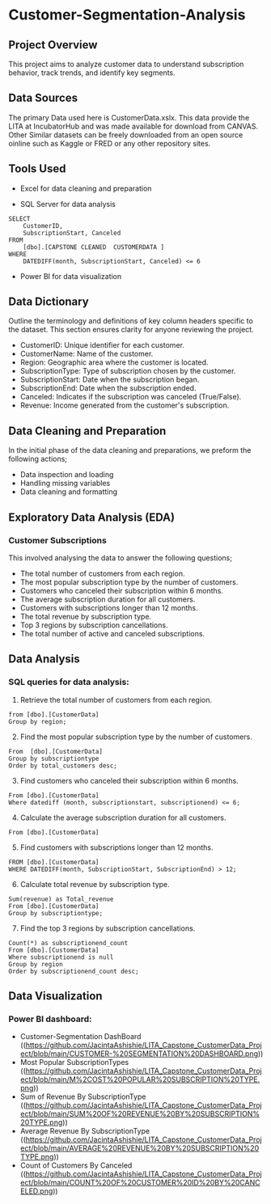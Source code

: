 # Customer-Segmentation-Analysis

## Project Overview
This project aims to analyze customer data to understand subscription behavior, track trends, and identify key segments.



## Data Sources
The primary Data used here is CustomerData.xslx. This data provide the LITA at IncubatorHub and was made available for download from CANVAS. Other Similar datasets can be freely downloaded from an open source oinline such as Kaggle or FRED or any other repository sites.


## Tools Used

- Excel for data cleaning and preparation

- SQL Server for data analysis
```
SELECT 
    CustomerID, 
    SubscriptionStart, Canceled
FROM 
    [dbo].[CAPSTONE CLEANED  CUSTOMERDATA ]
WHERE 
    DATEDIFF(month, SubscriptionStart, Canceled) <= 6
```
 
- Power BI for data visualization

## Data Dictionary
Outline the terminology and definitions of key column headers specific to the dataset. This section ensures clarity for anyone reviewing the project.

- CustomerID: Unique identifier for each customer.
- CustomerName: Name of the customer.
- Region: Geographic area where the customer is located.
- SubscriptionType: Type of subscription chosen by the customer.
- SubscriptionStart: Date when the subscription began.
- SubscriptionEnd: Date when the subscription ended.
- Canceled: Indicates if the subscription was canceled (True/False).
- Revenue: Income generated from the customer's subscription.

## Data Cleaning and Preparation
In the initial phase of the data cleaning and preparations, we preform the following actions;
- Data inspection and loading
- Handling missing variables
- Data cleaning and formatting

## Exploratory Data Analysis (EDA)

 ### Customer Subscriptions
This involved analysing the data to answer the following questions;

- The total number of customers from each region.
- The most popular subscription type by the number of customers.
- Customers who canceled their subscription within 6 months.
- The average subscription duration for all customers.
- Customers with subscriptions longer than 12 months.
- The total revenue by subscription type.
- Top 3 regions by subscription cancellations.
- The total number of active and canceled subscriptions.



## Data Analysis
### SQL queries for data analysis:

 1.  Retrieve the total number of customers from each region.
 
```Select  region, count(distinct Customerid) as total_customers 
from [dbo].[CustomerData]
Group by region;
```

2. Find the most popular subscription type by the number of customers. 

```Select top 1 subscriptiontype, count(distinct customerid) as total_customers
From  [dbo].[CustomerData]
Group by subscriptiontype 
Order by total_customers desc;
```

 3. Find customers who canceled their subscription within 6 months. 
```Select customerid
From [dbo].[CustomerData]
Where datediff (month, subscriptionstart, subscriptionend) <= 6;
```

4.   Calculate the average subscription duration for all customers. 
```Select avg(datediff(day, subscriptionstart, subscriptionend)) as avg_subscription_duration
From [dbo].[CustomerData]
```

5.  Find customers with subscriptions longer than 12 months. 

```SELECT CustomerID
FROM [dbo].[CustomerData]
WHERE DATEDIFF(month, SubscriptionStart, SubscriptionEnd) > 12;
```

6. Calculate total revenue by subscription type.

```Select Subscriptiontype,
Sum(revenue) as Total_revenue 
From [dbo].[CustomerData]
Group by subscriptiontype;
```

7.  Find the top 3 regions by subscription cancellations. 

```Select top 3 region,
Count(*) as subscriptionend_count
From [dbo].[CustomerData]
Where subscriptionend is null
Group by region
Order by subscriptionend_count desc;
```
 
## Data Visualization
### Power BI dashboard:    
- Customer-Segmentation DashBoard ((https://github.com/JacintaAshishie/LITA_Capstone_CustomerData_Project/blob/main/CUSTOMER-%20SEGMENTATION%20DASHBOARD.png))
-  Most Popular SubscriptionTypes ((https://github.com/JacintaAshishie/LITA_Capstone_CustomerData_Project/blob/main/M%2COST%20POPULAR%20SUBSCRIPTION%20TYPE.png))
- Sum of Revenue By SubscriptionType ((https://github.com/JacintaAshishie/LITA_Capstone_CustomerData_Project/blob/main/SUM%20OF%20REVENUE%20BY%20SUBSCRIPTION%20TYPE.png))
- Average Revenue By SubscriptionType ((https://github.com/JacintaAshishie/LITA_Capstone_CustomerData_Project/blob/main/AVERAGE%20REVENUE%20BY%20SUBSCRIPTION%20TYPE.png))
- Count of Customers By Canceled ((https://github.com/JacintaAshishie/LITA_Capstone_CustomerData_Project/blob/main/COUNT%20OF%20CUSTOMER%20ID%20BY%20CANCELED.png))



